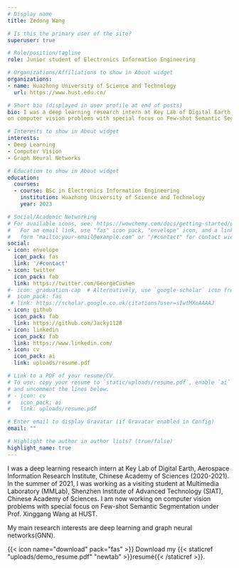 ```yaml
---
# Display name
title: Zedong Wang

# Is this the primary user of the site?
superuser: true

# Role/position/tagline
role: Junior student of Electronics Information Engineering

# Organizations/Affiliations to show in About widget
organizations:
- name: Huazhong University of Science and Technology
  url: https://www.hust.edu.cn/

# Short bio (displayed in user profile at end of posts)
bio: I was a deep learning research intern at Key Lab of Digital Earth, Aerospace Information Research Institute, Chinese Academy of Sciences (2020-2021). In the summer of 2021, I was working as a visiting student at Multimedia Laboratory (MMLab), Shenzhen Institute of Advanced Technology (SIAT), Chinese Academy of Sciences. I am now working 
on computer vision problems with special focus on Few-shot Semantic Segmentation under Prof. Xinggang Wang at HUST.

# Interests to show in About widget
interests:
- Deep Learning
- Computer Vision
- Graph Neural Networks

# Education to show in About widget
education:
  courses:
  - course: BSc in Electronics Information Engineering
    institution: Huazhong University of Science and Technology
    year: 2023

# Social/Academic Networking
# For available icons, see: https://wowchemy.com/docs/getting-started/page-builder/#icons
#   For an email link, use "fas" icon pack, "envelope" icon, and a link in the
#   form "mailto:your-email@example.com" or "/#contact" for contact widget.
social:
- icon: envelope
  icon_pack: fas
  link: '/#contact'
- icon: twitter
  icon_pack: fab
  link: https://twitter.com/GeorgeCushen
#- icon: graduation-cap  # Alternatively, use `google-scholar` icon from `ai` icon pack
#  icon_pack: fas
 # link: https://scholar.google.co.uk/citations?user=sIwtMXoAAAAJ
- icon: github
  icon_pack: fab
  link: https://github.com/Jacky1128
- icon: linkedin
  icon_pack: fab
  link: https://www.linkedin.com/
- icon: cv
  icon_pack: ai
  link: uploads/resume.pdf

# Link to a PDF of your resume/CV.
# To use: copy your resume to `static/uploads/resume.pdf`, enable `ai` icons in `params.toml`, 
# and uncomment the lines below.
# - icon: cv
#   icon_pack: ai
#   link: uploads/resume.pdf

# Enter email to display Gravatar (if Gravatar enabled in Config)
email: ""

# Highlight the author in author lists? (true/false)
highlight_name: true
---
```


I was a deep learning research intern at Key Lab of Digital Earth, Aerospace Information Research Institute, Chinese Academy of Sciences (2020-2021). In the summer of 2021, I was working as a visiting student at Multimedia Laboratory (MMLab), Shenzhen Institute of Advanced Technology (SIAT), Chinese Academy of Sciences. I am now working on computer vision problems with special focus on Few-shot Semantic Segmentation under Prof. Xinggang Wang at HUST.

My main research interests are deep learning and graph neural networks(GNN).

{{< icon name="download" pack="fas" >}} Download my {{< staticref "uploads/demo_resume.pdf" "newtab" >}}resumé{{< /staticref >}}.
